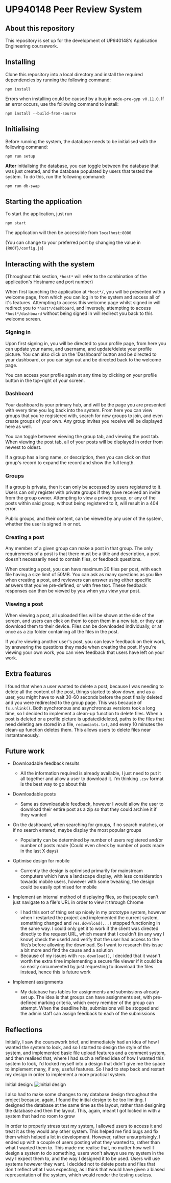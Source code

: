 # UP940148 Peer Review System

## About this repository

This repository is set up for the development of UP940148's Application Engineering coursework.

## Installing

Clone this repository into a local directory and install the required dependencies by running the following command:

```shell
npm install
```

Errors when installing could be caused by a bug in `node-pre-gyp v0.11.0`. If an error occurs, use the following command to install:

```shell
npm install --build-from-source
```

## Initialising

Before running the system, the database needs to be initialised with the following command:

```shell
npm run setup
```

**After** initialising the database, you can toggle between the database that was just created, and the database populated by users that tested the system. To do this, run the following command:

```shell
npm run db-swap
```

## Starting the application

To start the application, just run

```shell
npm start
```

The application will then be accessible from `localhost:8080`

(You can change to your preferred port by changing the value in `{ROOT}/config.js`)

## Interacting with the system

(Throughout this section, `*host*` will refer to the combination of the application's Hostname and port number)

When first launching the application at `*host*/`, you will be presented with a welcome page, from which you can log in to the system and access all of it's features. Attempting to access this welcome page whilst signed in will redirect you to `*host*/dashboard`, and inversely, attempting to access `*host*/dashboard` without being signed in will redirect you back to this welcome screen.

### Signing in

Upon first signing in, you will be directed to your profile page, from here you can update your name, and username, and update/delete your profile picture. You can also click on the 'Dashboard' button and be directed to your dashboard, or you can sign out and be directed back to the welcome page.

You can access your profile again at any time by clicking on your profile button in the top-right of your screen.

### Dashboard

Your dashboard is your primary hub, and will be the page you are presented with every time you log back into the system. From here you can view groups that you're registered with, search for new groups to join, and even create groups of your own. Any group invites you receive will be displayed here as well.

You can toggle between viewing the group tab, and viewing the post tab. When viewing the post tab, all of your posts will be displayed in order from newest to oldest.

If a group has a long name, or description, then you can click on that group's record to expand the record and show the full length.

### Groups

If a group is private, then it can only be accessed by users registered to it. Users can only register with private groups if they have received an invite from the group owner. Attempting to view a private group, or any of the posts within said group, without being registered to it, will result in a 404 error.

Public groups, and their content, can be viewed by any user of the system, whether the user is signed in or not.

### Creating a post

Any member of a given group can make a post in that group. The only requirements of a post is that there must be a title and description, a post doesn't necessarily need to contain files, or feedback questions.

When creating a post, you can have maximum 20 files per post, with each file having a size limit of 50MB. You can ask as many questions as you like when creating a post, and reviewers can answer using either specific answers that you've pre-defined, or with free text. These feedback responses can then be viewed by you when you view your post.

### Viewing a post

When viewing a post, all uploaded files will be shown at the side of the screen, and users can click on them to open them in a new tab, or they can download them to their device. Files can be downloaded individually, or at once as a zip folder containing all the files in the post.

If you're viewing another user's post, you can leave feedback on their work, by answering the questions they made when creating the post. If you're viewing your own work, you can view feedback that users have left on your work.

## Extra features

I found that when a user wanted to delete a post, because I was needing to delete all the content of the post, things started to slow down, and as a user, you might have to wait 30-60 seconds before the post finally deleted and you were redirected to the group page. This was because of `fs.unlink()`. Both synchronous and asynchronous versions took a long time, so I decided to implement a clean-up function to delete files. When a post is deleted or a profile picture is updated/deleted, paths to the files that need deleting are stored in a file, `redundants.txt`, and every 10 minutes the clean-up function deletes them. This allows users to delete files near instantaneously.

## Future work

- Downloadable feedback results
  - All the information required is already available, I just need to put it all together and allow a user to download it. I'm thinking `.csv` format is the best way to go about this


- Downloadable posts
  - Same as downloadable feedback, however I would allow the user to download their entire post as a zip so that they could archive it if they wanted


- On the dashboard, when searching for groups, if no search matches, or if no search entered, maybe display the most popular groups
  - Popularity can be determined by number of users registered and/or number of posts made (Could even check by number of posts made in the last X days)


- Optimise design for mobile
  - Currently the design is optimised primarily for mainstream computers which have a landscape display, with less consideration towards mobile users, however with some tweaking, the design could be easily optimised for mobile


- Implement an internal method of displaying files, so that people can't just navigate to a file's URL in order to view it through Chrome
  - I had this sort of thing set up nicely in my prototype system, however when I restarted the project and implemented the current system, something changed and `res.download(...)` stopped functioning in the same way. I could only get it to work if the client was directed directly to the request URL, which meant that I couldn't (in any way I know) check the userId and verify that the user had access to the file/s before allowing the download. So I want to research this issue a bit more and find the cause and a solution
  - Because of my issues with `res.download()`, I decided that it wasn't worth the extra time implementing a secure file viewer if it could be so easily circumvented by just requesting to download the files instead, hence this is future work


- Implement assignments
  - My database has tables for assignments and submissions already set up. The idea is that groups can have assignments set, with pre-defined marking criteria, which every member of the group can attempt. When the deadline hits, submissions will be stopped and the admin staff can assign feedback to each of the submissions

## Reflections

Initially, I saw the coursework brief, and immediately had an idea of how I wanted the system to look, and so I started to design the style of the system, and implemented basic file upload features and a comment system, and then realised that, where I had such a refined idea of how I wanted this system to look, I'd locked myself into a design that didn't give me the space to implement many, if any, useful features. So I had to step back and restart my design in order to implement a more practical system.

Initial design:
![Initial design](./docs/images/OriginalFeed.png)

I also had to make some changes to my database design throughout the project because, again, I found the initial design to be too limiting. I designed the database at the same time as the layout, rather than designing the database and then the layout. This, again, meant I got locked in with a system that had no room to grow

In order to properly stress test my system, I allowed users to access it and treat it as they would any other system. This helped me find bugs and fix them which helped a lot in development. However, rather unsurprisingly, I ended up with a couple of users posting what they wanted to, rather than what I wanted them to. This made me realise that, no matter how well I design a system to do something, users won't always use my system in the way I expect them to, and the way I designed it to be used. Users will use systems however they want. I decided not to delete posts and files that don't reflect what I was expecting, as I think that would have given a biased representation of the system, which would render the testing useless.
